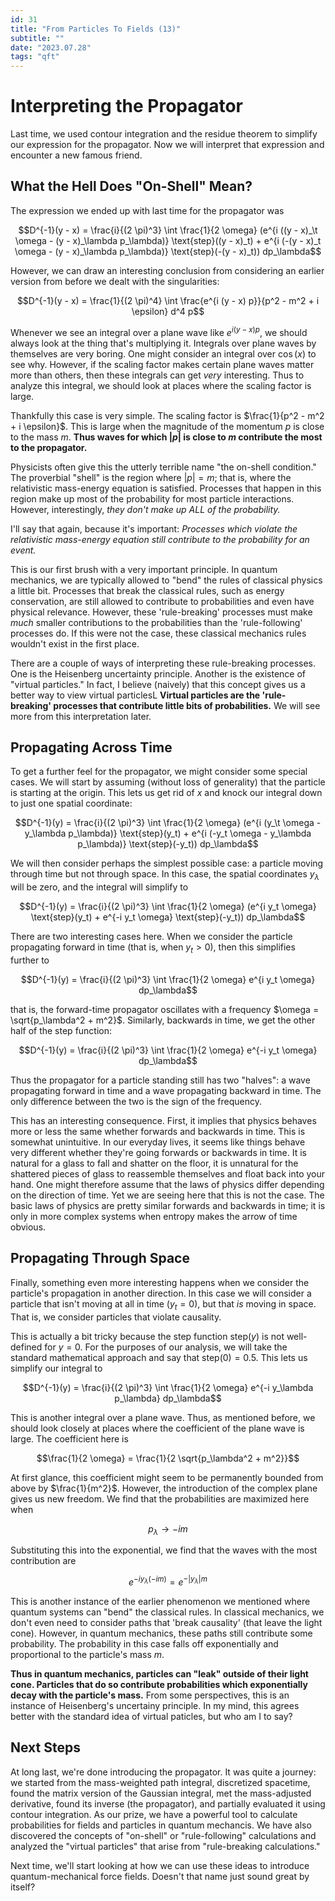 ```yaml
---
id: 31
title: "From Particles To Fields (13)"
subtitle: ""
date: "2023.07.28"
tags: "qft"
---
```


# Interpreting the Propagator

Last time, we used contour integration and the residue theorem to simplify our expression for the propagator. Now we will interpret that expression and encounter a new famous friend.

## What the Hell Does "On-Shell" Mean?

The expression we ended up with last time for the propagator was

```math
D^{-1}(y - x) = \frac{i}{(2 \pi)^3} \int \frac{1}{2 \omega} (e^{i ((y - x)_\t \omega - (y - x)_\lambda p_\lambda)} \text{step}((y - x)_t) + e^{i (-(y - x)_t \omega - (y - x)_\lambda p_\lambda)} \text{step}(-(y - x)_t)) dp_\lambda
```

However, we can draw an interesting conclusion from considering an earlier version from before we dealt with the singularities:

```math
D^{-1}(y - x) = \frac{1}{(2 \pi)^4} \int \frac{e^{i (y - x) p}}{p^2 - m^2 + i \epsilon} d^4 p
```

Whenever we see an integral over a plane wave like $`e^{i (y - x) p}`$, we should always look at the thing that's multiplying it. Integrals over plane waves by themselves are very boring. One might consider an integral over $`\cos(x)`$ to see why. However, if the scaling factor makes certain plane waves matter more than others, then these integrals can get *very* interesting. Thus to analyze this integral, we should look at places where the scaling factor is large.

Thankfully this case is very simple. The scaling factor is $`\frac{1}{p^2 - m^2 + i \epsilon}`$. This is large when the magnitude of the momentum $`p`$ is close to the mass $`m`$. **Thus waves for which $`|p|`$ is close to $`m`$ contribute the most to the propagator.**

Physicists often give this the utterly terrible name "the on-shell condition." The proverbial "shell" is the region where $`|p| = m`$; that is, where the relativistic mass-energy equation is satisfied. Processes that happen in this region make up most of the probability for most particle interactions. However, interestingly, *they don't make up ALL of the probability.*

I'll say that again, because it's important: *Processes which violate the relativistic mass-energy equation still contribute to the probability for an event.*

This is our first brush with a very important principle. In quantum mechanics, we are typically allowed to "bend" the rules of classical physics a little bit. Processes that break the classical rules, such as energy conservation, are still allowed to contribute to probabilities and even have physical relevance. However, these 'rule-breaking' processes must make *much* smaller contributions to the probabilities than the 'rule-following' processes do. If this were not the case, these classical mechanics rules wouldn't exist in the first place.

There are a couple of ways of interpreting these rule-breaking processes. One is the Heisenberg uncertainty principle. Another is the existence of "virtual particles." In fact, I believe (naively) that this concept gives us a better way to view virtual particlesL **Virtual particles are the 'rule-breaking' processes that contribute little bits of probabilities.** We will see more from this interpretation later.

## Propagating Across Time

To get a further feel for the propagator, we might consider some special cases. We will start by assuming (without loss of generality) that the particle is starting at the origin. This lets us get rid of $`x`$ and knock our integral down to just one spatial coordinate:

```math
D^{-1}(y) = \frac{i}{(2 \pi)^3} \int \frac{1}{2 \omega} (e^{i (y_\t \omega - y_\lambda p_\lambda)} \text{step}(y_t) + e^{i (-y_t \omega - y_\lambda p_\lambda)} \text{step}(-y_t)) dp_\lambda
```

We will then consider perhaps the simplest possible case: a particle moving through time but not through space. In this case, the spatial coordinates $`y_\lambda`$ will be zero, and the integral will simplify to

```math
D^{-1}(y) = \frac{i}{(2 \pi)^3} \int \frac{1}{2 \omega} (e^{i y_t \omega} \text{step}(y_t) + e^{-i y_t \omega} \text{step}(-y_t)) dp_\lambda
```

There are two interesting cases here. When we consider the particle propagating forward in time (that is, when $`y_t > 0`$), then this simplifies further to

```math
D^{-1}(y) = \frac{i}{(2 \pi)^3} \int \frac{1}{2 \omega} e^{i y_t \omega} dp_\lambda
```

that is, the forward-time propagator oscillates with a frequency $`\omega = \sqrt{p_\lambda^2 + m^2}`$. Similarly, backwards in time, we get the other half of the step function:

```math
D^{-1}(y) = \frac{i}{(2 \pi)^3} \int \frac{1}{2 \omega}  e^{-i y_t \omega} dp_\lambda
```

Thus the propagator for a particle standing still has two "halves": a wave propagating forward in time and a wave propagating backward in time. The only difference between the two is the sign of the frequency.

This has an interesting consequence. First, it implies that physics behaves more or less the same whether forwards and backwards in time. This is somewhat unintuitive. In our everyday lives, it seems like things behave very different whether they're going forwards or backwards in time. It is natural for a glass to fall and shatter on the floor, it is unnatural for the shattered pieces of glass to reassemble themselves and float back into your hand. One might therefore assume that the laws of physics differ depending on the direction of time. Yet we are seeing here that this is not the case. The basic laws of physics are pretty similar forwards and backwards in time; it is only in more complex systems when entropy makes the arrow of time obvious.

## Propagating Through Space

Finally, something even more interesting happens when we consider the particle's propagation in another direction. In this case we will consider a particle that isn't moving at all in time ($`y_t = 0`$), but that *is* moving in space. That is, we consider particles that violate causality.

This is actually a bit tricky because the step function $`\text{step}(y)`$ is not well-defined for $`y = 0`$. For the purposes of our analysis, we will take the standard mathematical approach and say that $`\text{step}(0) = 0.5`$. This lets us simplify our integral to

```math
D^{-1}(y) = \frac{i}{(2 \pi)^3} \int \frac{1}{2 \omega} e^{-i y_\lambda p_\lambda} dp_\lambda
```

This is another integral over a plane wave. Thus, as mentioned before, we should look closely at places where the coefficient of the plane wave is large. The coefficient here is

```math
\frac{1}{2 \omega} = \frac{1}{2 \sqrt{p_\lambda^2 + m^2}}
```

At first glance, this coefficient might seem to be permanently bounded from above by $`\frac{1}{m^2}`$. However, the introduction of the complex plane gives us new freedom. We find that the probabilities are maximized here when

```math
p_\lambda \to -i m
```

Substituting this into the exponential, we find that the waves with the most contribution are

```math
e^{-i y_\lambda (-i m)} = e^{- |y_\lambda| m}
```

This is another instance of the earlier phenomenon we mentioned where quantum systems can "bend" the classical rules. In classical mechanics, we don't even need to consider paths that 'break causality' (that leave the light cone). However, in quantum mechanics, these paths still contribute some probability. The probability in this case falls off exponentially and proportional to the particle's mass $`m`$.

**Thus in quantum mechanics, particles can "leak" outside of their light cone. Particles that do so contribute probabilities which exponentially decay with the particle's mass.** From some perspectives, this is an instance of Heisenberg's uncertainy principle. In my mind, this agrees better with the standard idea of virtual paticles, but who am I to say?

## Next Steps

At long last, we're done introducing the propagator. It was quite a journey: we started from the mass-weighted path integral, discretized spacetime, found the matrix version of the Gaussian integral, met the mass-adjusted derivative, found its inverse (the propagator), and partially evaluated it using contour integration. As our prize, we have a powerful tool to calculate probabilities for fields and particles in quantum mechancis. We have also discovered the concepts of "on-shell" or "rule-following" calculations and analyzed the "virtual particles" that arise from "rule-breaking calculations."

Next time, we'll start looking at how we can use these ideas to introduce quantum-mechanical force fields. Doesn't that name just sound great by itself?
